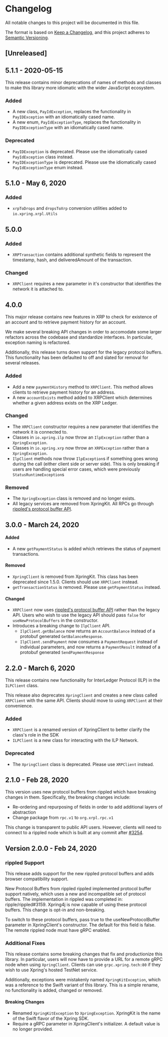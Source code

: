 # Changelog

All notable changes to this project will be documented in this file.

The format is based on [Keep a Changelog](https://keepachangelog.com/en/1.0.0/),
and this project adheres to [Semantic Versioning](https://semver.org/spec/v2.0.0.html).

## [Unreleased]

## 5.1.1 - 2020-05-15

This release contains minor deprecations of names of methods and classes to make this library more idiomatic with the wider JavaScript ecosystem.

### Added
- A new class, `PayIdException`, replaces the functionality in `PayIDException` with an idiomatically cased name.
- A new enum, `PayIdExceptionType`, replaces the functionality in `PayIDExceptionType` with an idiomatically cased name.

### Deprecated
- `PayIDException` is deprecated. Please use the idiomatically cased `PayIdException` class instead.
- `PayIDExceptionType` is deprecated. Please use the idiomatically cased `PayIdExceptionType` enum instead.

## 5.1.0 - May 6, 2020

### Added
- `xrpToDrops` and `dropsToXrp` conversion utilities added to `io.xpring.xrpl.Utils`

## 5.0.0

### Added
- `XRPTransaction` contains additional synthetic fields to represent the timestamp, hash, and deliveredAmount of the transaction.

### Changed
- `XRPClient` requires a new parameter in it's constructor that identifies the network it is attached to.

## 4.0.0

This major release contains new features in XRP to check for existence of an account and to retrieve payment history for an account.

We make several breaking API changes in order to accomodate some larger refactors across the codebase and standardize interfaces. In particular, exception naming is refactored.

Additionally, this release turns down support for the legacy protocol buffers. This functionality has been defaulted to off and slated for removal for several releases.

### Added
- Add a new `paymentHistory` method to `XRPClient`. This method allows clients to retrieve payment history for an address.
- A new `accountExists` method added to XRPClient which determines whether a given address exists on the XRP Ledger.

### Changed
- The `XRPClient` constructor requires a new parameter that identifies the network it is connected to.
- Classes in `io.xpring.ilp` now throw an `IlpException` rather than a `XpringException`.
- Classes in `io.xpring.xrp` now throw an `XRPException` rather than a `XpringException`.
- `IlpClient` methods now throw `IlpException`s if something goes wrong during the call (either client side or server side). This is only breaking if users are handling special error cases, which were previously `StatusRuntimeException`s

### Removed
- The `XpringException` class is removed and no longer exists.
- All legacy services are removed from XpringKit. All RPCs go through [rippled's protocol buffer API](https://github.com/ripple/rippled/pull/3254).

## 3.0.0 - March 24, 2020
#### Added
- A new `getPaymentStatus` is added which retrieves the status of payment transactions.

#### Removed

- `XpringClient` is removed from XpringKit. This class has been deprecated since 1.5.0. Clients should use `XRPClient` instead.
- `getTransactionStatus` is removed. Please use `getPaymentStatus` instead.

#### Changed
- `XRPClient` now uses [rippled's protocol buffer API](https://github.com/ripple/rippled/pull/3254) rather than the legacy API. Users who wish to use the legacy API should pass `false` for `useNewProtocolBuffers` in the constructor.
- Introduces a breaking change to `IlpClient` API.
	- `IlpClient.getBalance` now returns an `AccountBalance` instead of a protobuf generated `GetBalanceResponse`.
	- `IlpClient.sendPayment` now consumes a `PaymentRequest` instead of individual parameters, and now returns a `PaymentResult` instead of a protobuf generated `SendPaymentResponse`

## 2.2.0 - March 6, 2020

This release contains new functionality for InterLedger Protocol (ILP) in the `ILPClient` class. 

This release also deprecates `XpringClient` and creates a new class called `XRPClient` with the same API. Clients should move to using `XRPClient` at their convenience. 

### Added
- `XRPClient` is a renamed version of XpringClient to better clarify the class's role in the SDK
- `ILPClient` is a new class for interacting with the ILP Network.

### Deprecated
- The `XpringClient` class is deprecated. Please use `XRPClient` instead.

## 2.1.0 - Feb 28, 2020

This version uses new protocol buffers from rippled which have breaking changes in them. Specifically, the breaking changes include:
- Re-ordering and repurposing of fields in order to add additional layers of abstraction
- Change package from `rpc.v1` to `org.xrpl.rpc.v1`

This change is transparent to public API users. However, clients will need to connect to a rippled node which is built at any commit after [#3254](https://github.com/ripple/rippled/pull/3254).

## Version 2.0.0 - Feb 24, 2020

### rippled Support

This release adds support for the new rippled protocol buffers and adds browser compatibility support.

New Protocol Buffers from rippled
rippled implemented protocol buffer support natively, which uses a new and incompatible set of protocol buffers. The implementation in rippled was completed in: ripple/rippled#3159. Xpring4j is now capable of using these protocol buffers. This change is opt-in and non-breaking.

To switch to these protocol buffers, pass true to the useNewProtocolBuffer parameter in XpringClient's constructor. The default for this field is false. The remote rippled node must have gRPC enabled.

### Additional Fixes

This release contains some breaking changes that fix and productionize this library. In particular, users will now have to provide a URL for a remote gRPC node when using `XpringClient`. Clients can use `grpc.xpring.tech:80` if they wish to use Xpring's hosted TestNet service. 

Additionally, exceptions were mistakenly named `XpringKitException`, which was a reference to the Swift variant of this library. This is a simple rename, no functionality is added, changed or removed.

#### Breaking Changes
- Renamed `XpringKitException` to `XpringException`. XpringKit is the name of the Swift flavor of the Xpring SDK.
- Require a gRPC parameter in XpringClient's initializer. A default value is no longer provided. 
